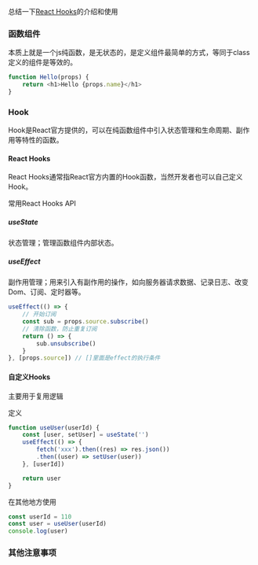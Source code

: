 总结一下[React Hooks](https://zh-hans.reactjs.org/docs/hooks-intro.html)的介绍和使用

### 函数组件
本质上就是一个js纯函数，是无状态的，是定义组件最简单的方式，等同于class定义的组件是等效的。

```js
function Hello(props) {
    return <h1>Hello {props.name}</h1>
}
```

### Hook
Hook是React官方提供的，可以在纯函数组件中引入状态管理和生命周期、副作用等特性的函数。

#### React Hooks
React Hooks通常指React官方内置的Hook函数，当然开发者也可以自己定义Hook。

常用React Hooks API

##### useState
状态管理；管理函数组件内部状态。
##### useEffect
副作用管理；用来引入有副作用的操作，如向服务器请求数据、记录日志、改变Dom、订阅、定时器等。

```js
useEffect(() => {
    // 开始订阅
    const sub = props.source.subscribe()
    // 清除函数，防止重复订阅
    return () => {
        sub.unsubscribe()
    }
}, [props.source]) // []里面是effect的执行条件
```

#### 自定义Hooks
主要用于复用逻辑

定义
```js
function useUser(userId) {
    const [user, setUser] = useState('')
    useEffect(() => {
        fetch('xxx').then((res) => res.json())
        .then((user) => setUser(user))
    }, [userId])

    return user
}
```

在其他地方使用
```js
const userId = 110
const user = useUser(userId)
console.log(user)
```

### 其他注意事项



